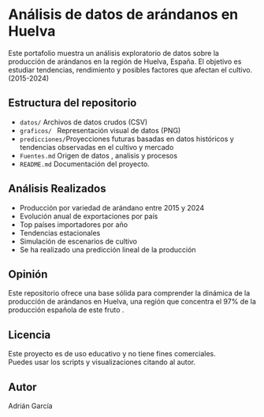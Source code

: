 # Análisis de datos de arándanos en Huelva

Este portafolio muestra un análisis exploratorio de datos sobre la producción de arándanos en la región de Huelva, España. El objetivo es estudiar tendencias, rendimiento y posibles factores que afectan el cultivo.(2015-2024)

## Estructura del repositorio

- `datos/` Archivos de datos crudos (CSV)
- `graficos/ ` Representación visual de datos (PNG)
- `predicciones/`Proyecciones futuras basadas en datos históricos y tendencias observadas en el cultivo y mercado
- `Fuentes.md` Origen de datos , analisis y procesos
- `README.md` Documentación del proyecto.
## Análisis Realizados

- Producción por variedad de arándano entre 2015 y 2024
- Evolución anual de exportaciones por país
- Top países importadores por año
- Tendencias estacionales
- Simulación de escenarios de cultivo
- Se ha realizado una predicción lineal de la producción

## Opinión
Este repositorio ofrece una base sólida para comprender la dinámica de la producción de arándanos en Huelva, una región que concentra el 97% de la producción española de este fruto .



 ## Licencia

Este proyecto es de uso educativo y no tiene fines comerciales.  
Puedes usar los scripts y visualizaciones citando al autor.
## Autor

Adrián García
